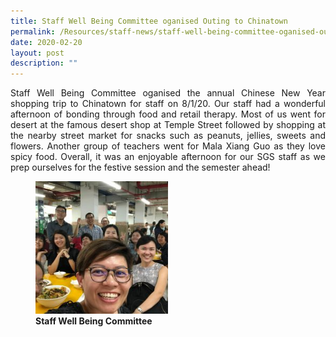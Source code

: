 ```yaml
---
title: Staff Well Being Committee oganised Outing to Chinatown
permalink: /Resources/staff-news/staff-well-being-committee-oganised-outing-to-chinatown/
date: 2020-02-20
layout: post
description: ""
---
```

<p style="text-align: justify;">Staff Well Being Committee oganised the annual Chinese New Year shopping trip to Chinatown for staff on 8/1/20. Our staff had a wonderful afternoon of bonding through food and retail therapy. Most of us went for desert at the famous desert shop at Temple Street followed by shopping at the nearby street market for snacks such as peanuts, jellies, sweets and flowers. Another group of teachers went for Mala Xiang Guo as they love spicy food. Overall, it was an enjoyable afternoon for our SGS staff as we prep ourselves for the festive session and the semester ahead! </p>

<figure>
	<a href="/images/Chinatown%20outing/SWB1-Chee-Meng-Ong-250x250.jpg" target = "_blank"> <img src="/images/Chinatown%20outing/SWB1-Chee-Meng-Ong-250x250.jpg" 
     style="width:50%"></a>
<figcaption> 
	<strong> Staff Well Being Committee </strong> 
	</figcaption>
</figure>
